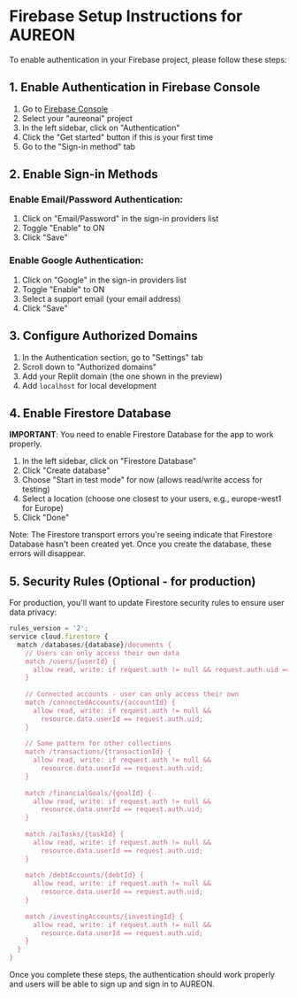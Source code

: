 # Firebase Setup Instructions for AUREON

To enable authentication in your Firebase project, please follow these steps:

## 1. Enable Authentication in Firebase Console

1. Go to [Firebase Console](https://console.firebase.google.com)
2. Select your "aureonai" project
3. In the left sidebar, click on "Authentication"
4. Click the "Get started" button if this is your first time
5. Go to the "Sign-in method" tab

## 2. Enable Sign-in Methods

### Enable Email/Password Authentication:
1. Click on "Email/Password" in the sign-in providers list
2. Toggle "Enable" to ON
3. Click "Save"

### Enable Google Authentication:
1. Click on "Google" in the sign-in providers list
2. Toggle "Enable" to ON
3. Select a support email (your email address)
4. Click "Save"

## 3. Configure Authorized Domains

1. In the Authentication section, go to "Settings" tab
2. Scroll down to "Authorized domains"
3. Add your Replit domain (the one shown in the preview)
4. Add `localhost` for local development

## 4. Enable Firestore Database

**IMPORTANT**: You need to enable Firestore Database for the app to work properly.

1. In the left sidebar, click on "Firestore Database"
2. Click "Create database"
3. Choose "Start in test mode" for now (allows read/write access for testing)
4. Select a location (choose one closest to your users, e.g., europe-west1 for Europe)
5. Click "Done"

Note: The Firestore transport errors you're seeing indicate that Firestore Database hasn't been created yet. Once you create the database, these errors will disappear.

## 5. Security Rules (Optional - for production)

For production, you'll want to update Firestore security rules to ensure user data privacy:

```javascript
rules_version = '2';
service cloud.firestore {
  match /databases/{database}/documents {
    // Users can only access their own data
    match /users/{userId} {
      allow read, write: if request.auth != null && request.auth.uid == userId;
    }
    
    // Connected accounts - user can only access their own
    match /connectedAccounts/{accountId} {
      allow read, write: if request.auth != null && 
        resource.data.userId == request.auth.uid;
    }
    
    // Same pattern for other collections
    match /transactions/{transactionId} {
      allow read, write: if request.auth != null && 
        resource.data.userId == request.auth.uid;
    }
    
    match /financialGoals/{goalId} {
      allow read, write: if request.auth != null && 
        resource.data.userId == request.auth.uid;
    }
    
    match /aiTasks/{taskId} {
      allow read, write: if request.auth != null && 
        resource.data.userId == request.auth.uid;
    }
    
    match /debtAccounts/{debtId} {
      allow read, write: if request.auth != null && 
        resource.data.userId == request.auth.uid;
    }
    
    match /investingAccounts/{investingId} {
      allow read, write: if request.auth != null && 
        resource.data.userId == request.auth.uid;
    }
  }
}
```

Once you complete these steps, the authentication should work properly and users will be able to sign up and sign in to AUREON.